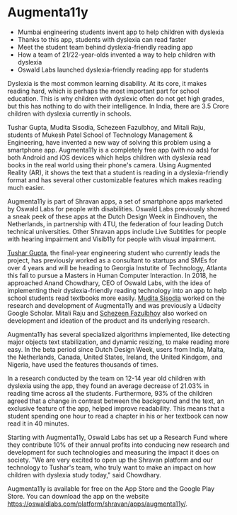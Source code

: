 # Augmenta11y

- Mumbai engineering students invent app to help children with dyslexia
- Thanks to this app, students with dyslexia can read faster
- Meet the student team behind dyslexia-friendly reading app
- How a team of 21/22-year-olds invented a way to help children with dyslexia
- Oswald Labs launched dyslexia-friendly reading app for students

Dyslexia is the most common learning disability. At its core, it makes reading hard, which is perhaps the most important part for school education. This is why children with dyslexic often do not get high grades, but this has nothing to do with their intelligence. In India, there are 3.5 Crore children with dyslexia currently in schools.

Tushar Gupta, Mudita Sisodia, Schezeen Fazulbhoy, and Mitali Raju, students of Mukesh Patel School of Technology Management & Engineering, have invented a new way of solving this problem using a smartphone app. Augmenta11y is a completely free app (with no ads) for both Android and iOS devices which helps children with dyslexia read books in the real world using their phone's camera. Using Augmented Reality (AR), it shows the text that a student is reading in a dyslexia-friendly format and has several other customizable features which makes reading much easier.

Augmenta11y is part of Shravan apps, a set of smartphone apps marketed by Oswald Labs for people with disabilities. Oswald Labs previously showed a sneak peek of these apps at the Dutch Design Week in Eindhoven, the Netherlands, in partnership with 4TU, the federation of four leading Dutch technical universities. Other Shravan apps include Live Subtitles for people with hearing impairment and Visib11y for people with visual impairment.

[Tushar Gupta](https://www.tushar.work), the final-year engineering student who currently leads the project, has previously worked as a consultant to startups and SMEs for over 4 years and will be heading to Georgia Instutite of Technology, Atlanta this fall to pursue a Masters in Human Computer Interaction. In 2018, he approached Anand Chowdhary, CEO of Oswald Labs, with the idea of implementing their dyslexia-friendly reading technology into an app to help school students read textbooks more easily. [Mudita Sisodia](https://muditasisodia.github.io/) worked on the research and development of Augmenta11y and was previously a Udacity Google Scholar. Mitali Raju and [Schezeen Fazulbhoy](https://www.linkedin.com/in/schezeenfazulbhoy/) also worked on development and ideation of the product and its underlying research.

Augmenta11y has several specialized algorithms implemented, like detecting major objects text stabilization, and dynamic resizing, to make reading more easy. In the beta period since Dutch Design Week, users from India, Malta, the Netherlands, Canada, United States, Ireland, the United Kindgom, and Nigeria, have used the features thousands of times.

In a research conducted by the team on 12-14 year old children with dyslexia using the app, they found an average decrease of 21.03% in reading time across all the students. Furthermore, 93% of the children agreed that a change in contrast between the background and the text, an exclusive feature of the app, helped improve readability. This means that a student spending one hour to read a chapter in his or her textbook can now read it in 40 minutes.

Starting with Augmenta11y, Oswald Labs has set up a Research Fund where they contribute 10% of their annual profits into conducing new research and development for such technologies and measuring the impact it does on society. "We are very excited to open up the Shravan platform and our technology to Tushar's team, who truly want to make an impact on how children with dyslexia study today," said Chowdhary.

Augmenta11y is available for free on the App Store and the Google Play Store. You can download the app on the website https://oswaldlabs.com/platform/shravan/apps/augmenta11y/.
